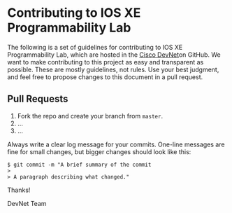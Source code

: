 # Contributing to IOS XE Programmability Lab

The following is a set of guidelines for contributing to IOS XE Programmability Lab, which are hosted in the [Cisco DevNet](https://github.com/CiscoDevNet/)on GitHub. We want to make contributing to this project as easy and transparent as possible. These are mostly guidelines, not rules. Use your best judgment, and feel free to propose changes to this document in a pull request.


## Pull Requests

1. Fork the repo and create your branch from `master`.
2. ...
3. ...

Always write a clear log message for your commits. One-line messages are fine for small changes, but bigger changes should look like this:

```
$ git commit -m "A brief summary of the commit
>
> A paragraph describing what changed."
```

Thanks!

DevNet Team
